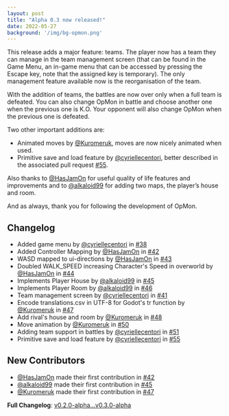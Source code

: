 ```yaml
---
layout: post
title: "Alpha 0.3 now released!"
date: 2022-05-27
background: '/img/bg-opmon.png'
---
```

This release adds a major feature: teams. The player now has a team they can manage in the team management screen (that can be found in the Game Menu, an in-game menu that can be accessed by pressing the Escape key, note that the assigned key is temporary). The only management feature available now is the reorganisation of the team.

With the addition of teams, the battles are now over only when a full team is defeated. You can also change OpMon in battle and choose another one when the previous one is K.O. Your opponent will also change OpMon when the previous one is defeated.

Two other important additions are:

* Animated moves by [@Kuromeruk](https://github.com/Kuromeruk), moves are now nicely animated when used.
* Primitive save and load feature by [@cyriellecentori](https://github.com/cyriellecentori), better described in the associated pull request [#55](https://github.com/OpMonTeam/OpMon/pull/55).

Also thanks to [@HasJamOn](https://github.com/HasJamOn) for useful quality of life features and improvements and to [@alkaloid99](https://github.com/alkaloid99) for adding two maps, the player’s house and room.

And as always, thank you for following the development of OpMon.

## Changelog
* Added game menu by [@cyriellecentori](https://github.com/cyriellecentori) in [#38](https://github.com/OpMonTeam/OpMon/pull/38)
* Added Controller Mapping by [@HasJamOn](https://github.com/HasJamOn) in [#42](https://github.com/OpMonTeam/OpMon/pull/42)
* WASD mapped to ui-directions by [@HasJamOn](https://github.com/HasJamOn) in [#43](https://github.com/OpMonTeam/OpMon/pull/43)
* Doubled WALK_SPEED increasing Character's Speed in overworld by [@HasJamOn](https://github.com/HasJamOn) in [#44](https://github.com/OpMonTeam/OpMon/pull/44)
* Implements Player House by [@alkaloid99](https://github.com/alkaloid99) in [#45](https://github.com/OpMonTeam/OpMon/pull/45)
* Implements Player Room by [@alkaloid99](https://github.com/alkaloid99) in [#46](https://github.com/OpMonTeam/OpMon/pull/46)
* Team management screen by [@cyriellecentori](https://github.com/cyriellecentori) in [#41](https://github.com/OpMonTeam/OpMon/pull/41)
* Encode translations.csv in UTF-8 for Godot's tr function by [@Kuromeruk](https://github.com/Kuromeruk) in [#47](https://github.com/OpMonTeam/OpMon/pull/47)
* Add rival's house and room by [@Kuromeruk](https://github.com/Kuromeruk) in [#48](https://github.com/OpMonTeam/OpMon/pull/48)
* Move animation by [@Kuromeruk](https://github.com/Kuromeruk) in [#50](https://github.com/OpMonTeam/OpMon/pull/50)
* Adding team support in battles by [@cyriellecentori](https://github.com/cyriellecentori) in [#51](https://github.com/OpMonTeam/OpMon/pull/51)
* Primitive save and load feature by [@cyriellecentori](https://github.com/cyriellecentori) in [#55](https://github.com/OpMonTeam/OpMon/pull/55)

## New Contributors
* [@HasJamOn](https://github.com/HasJamOn) made their first contribution in [#42](https://github.com/OpMonTeam/OpMon/pull/42)
* [@alkaloid99](https://github.com/alkaloid99) made their first contribution in [#45](https://github.com/OpMonTeam/OpMon/pull/45)
* [@Kuromeruk](https://github.com/Kuromeruk) made their first contribution in [#47](https://github.com/OpMonTeam/OpMon/pull/47)

**Full Changelog**: [v0.2.0-alpha...v0.3.0-alpha](https://github.com/OpMonTeam/OpMon/compare/v0.2.0-alpha...v0.3.0-alpha)